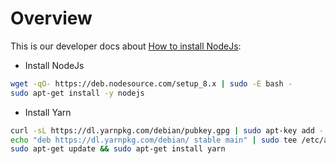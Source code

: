 # Overview
This is our developer docs about [How to install NodeJs](https://nodejs.org/en/download/package-manager/#debian-and-ubuntu-based-linux-distributions):

- Install NodeJs
```bash
wget -qO- https://deb.nodesource.com/setup_8.x | sudo -E bash -
sudo apt-get install -y nodejs
```
- Install Yarn
```bash
curl -sL https://dl.yarnpkg.com/debian/pubkey.gpg | sudo apt-key add -
echo "deb https://dl.yarnpkg.com/debian/ stable main" | sudo tee /etc/apt/sources.list.d/yarn.list
sudo apt-get update && sudo apt-get install yarn
```
